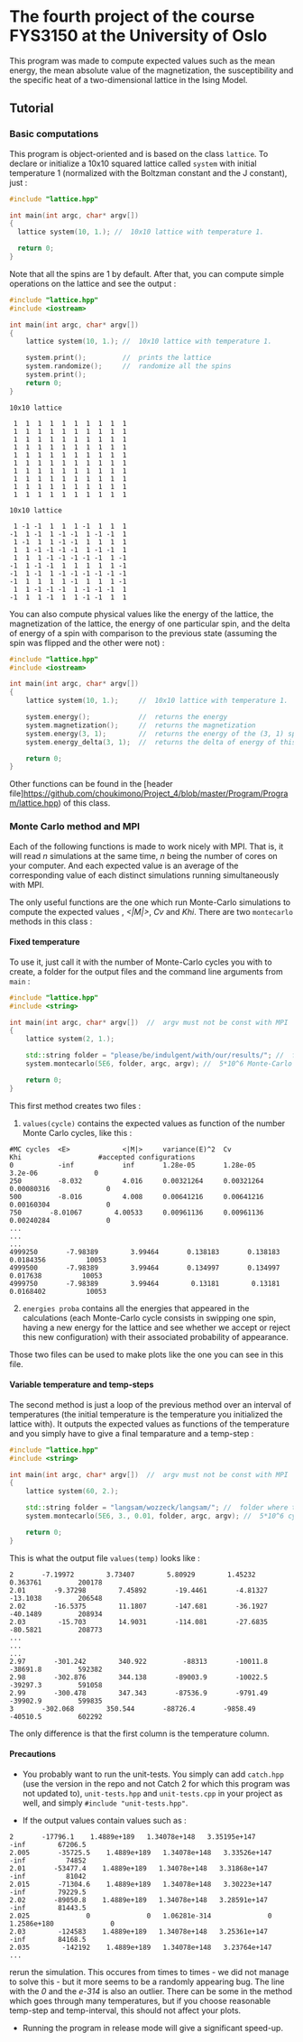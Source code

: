 # The fourth project of the course FYS3150 at the University of Oslo

This program was made to compute expected values such as the mean energy, the mean absolute value of the magnetization, the susceptibility and the specific heat of a two-dimensional lattice in the Ising Model.


## Tutorial

### Basic computations

This program is object-oriented and is based on the class `lattice`. To declare or initialize a 10x10 squared lattice called `system` with initial temperature 1 (normalized with the Boltzman constant and the J constant), just :

```cpp
#include "lattice.hpp"

int main(int argc, char* argv[])
{
  lattice system(10, 1.); //  10x10 lattice with temperature 1.

  return 0;
}
```

Note that all the spins are 1 by default. After that, you can compute simple operations on the lattice and see the output :

```cpp
#include "lattice.hpp"
#include <iostream>

int main(int argc, char* argv[])
{
    lattice system(10, 1.); //  10x10 lattice with temperature 1.

    system.print();         //  prints the lattice
    system.randomize();     //  randomize all the spins
    system.print();
    return 0;
}
```

```
10x10 lattice

 1  1  1  1  1  1  1  1  1  1
 1  1  1  1  1  1  1  1  1  1
 1  1  1  1  1  1  1  1  1  1
 1  1  1  1  1  1  1  1  1  1
 1  1  1  1  1  1  1  1  1  1
 1  1  1  1  1  1  1  1  1  1
 1  1  1  1  1  1  1  1  1  1
 1  1  1  1  1  1  1  1  1  1
 1  1  1  1  1  1  1  1  1  1
 1  1  1  1  1  1  1  1  1  1

10x10 lattice

 1 -1 -1  1  1  1 -1  1  1  1
-1  1 -1  1 -1 -1  1 -1 -1  1
 1 -1  1  1 -1 -1  1  1  1  1
 1  1 -1 -1 -1 -1  1 -1 -1  1
 1  1  1 -1 -1 -1 -1 -1  1 -1
-1  1 -1 -1  1  1  1  1  1 -1
-1  1 -1  1 -1 -1 -1 -1 -1 -1
-1  1  1  1  1 -1  1  1  1 -1
 1  1 -1 -1 -1  1 -1 -1 -1  1
-1  1  1 -1  1  1 -1 -1  1  1
```

You can also compute physical values like the energy of the lattice, the magnetization of the lattice, the energy of one particular spin, and the delta of energy of a spin with comparison to the previous state (assuming the spin was flipped and the other were not) :

```cpp
#include "lattice.hpp"
#include <iostream>

int main(int argc, char* argv[])
{
    lattice system(10, 1.);     //  10x10 lattice with temperature 1.

    system.energy();            //  returns the energy
    system.magnetization();     //  returns the magnetization
    system.energy(3, 1);        //  returns the energy of the (3, 1) spin
    system.energy_delta(3, 1);  //  returns the delta of energy of this spin

    return 0;
}
```

Other functions can be found in the [header file]https://github.com/choukimono/Project_4/blob/master/Program/Program/lattice.hpp) of this class.


### Monte Carlo method and MPI

Each of the following functions is made to work nicely with MPI. That is, it will read *n* simulations at the same time, *n* being the number of cores on your computer. And each expected value is an average of the corresponding value of each distinct simulations running simultaneously with MPI.

The only useful functions are the one which run Monte-Carlo simulations to compute the expected values *<E>*, *<|M|>*, *Cv* and *Khi*. There are two `montecarlo` methods in this class :

#### Fixed temperature

 To use it, just call it with the number of Monte-Carlo cycles you with to create, a folder for the output files and the command line arguments from `main` :

```cpp
#include "lattice.hpp"
#include <string>

int main(int argc, char* argv[])  //  argv must not be const with MPI
{
    lattice system(2, 1.);

    std::string folder = "please/be/indulgent/with/our/results/"; //  folder where the outpt files will appear
    system.montecarlo(5E6, folder, argc, argv); //  5*10^6 Monte-Carlo cycles for this 2x2 lattice

    return 0;
}
```

This first method creates two files :
1. `values(cycle)` contains the expected values as function of the number Monte Carlo cycles, like this :
```
#MC cycles  <E>             <|M|>     variance(E)^2  Cv             Khi                   #accepted configurations
0           -inf            inf       1.28e-05       1.28e-05        3.2e-06              0
250         -8.032          4.016     0.00321264     0.00321264     0.00080316              0
500         -8.016          4.008     0.00641216     0.00641216     0.00160304              0
750       -8.01067        4.00533     0.00961136     0.00961136     0.00240284              0
...
...
...
4999250       -7.98389        3.99464       0.138183       0.138183      0.0184356          10053
4999500       -7.98389        3.99464       0.134997       0.134997       0.017638          10053
4999750       -7.98389        3.99464        0.13181        0.13181      0.0168402          10053
```
2. `energies proba` contains all the energies that appeared in the calculations (each Monte-Carlo cycle consists in swipping one spin, having a new energy for the lattice and see whether we accept or reject this new configuration) with their associated probability of appearance.

Those two files can be used to make plots like the one you can see in this file.

#### Variable temperature and temp-steps

The second method is just a loop of the previous method over an interval of temperatures (the initial temperature is the temperature you initialized the lattice with). It outputs the expected values as functions of the temperature and you simply have to give a final temparature and a temp-step :

```cpp
#include "lattice.hpp"
#include <string>

int main(int argc, char* argv[])  //  argv must not be const with MPI
{
    lattice system(60, 2.);

    std::string folder = "langsam/wozzeck/langsam/"; //  folder where the outpt files will appear
    system.montecarlo(5E6, 3., 0.01, folder, argc, argv); //  5*10^6 cycles per temp-step from 2 to 3 temp-units, with a temp-step of 0.01

    return 0;
}
```

This is what the output file `values(temp)` looks like :

```
2       -7.19972        3.73407        5.80929        1.45232       0.363761         200178
2.01       -9.37298        7.45892       -19.4461       -4.81327       -13.1038         206548
2.02       -16.5375        11.1807       -147.681       -36.1927       -40.1489         208934
2.03        -15.703        14.9031       -114.081       -27.6835       -80.5821         208773
...
...
...
2.97       -301.242        340.922         -88313       -10011.8       -38691.8         592382
2.98       -302.876        344.138       -89003.9       -10022.5       -39297.3         591058
2.99       -300.478        347.343       -87536.9       -9791.49       -39902.9         599835
3       -302.068        350.544       -88726.4       -9858.49       -40510.5         602292
```

The only difference is that the first column is the temperature column.

#### Precautions

- You probably want to run the unit-tests. You simply can add `catch.hpp` (use the version in the repo and not Catch 2 for which this program was not updated to), `unit-tests.hpp` and `unit-tests.cpp` in your project as well, and simply `#include "unit-tests.hpp"`.

- If the output values contain values such as :
```
2       -17796.1    1.4889e+189   1.34078e+148   3.35195e+147           -inf        67206.5
2.005       -35725.5    1.4889e+189   1.34078e+148   3.33526e+147           -inf          74852
2.01       -53477.4    1.4889e+189   1.34078e+148   3.31868e+147           -inf          81042
2.015       -71304.6    1.4889e+189   1.34078e+148   3.30223e+147           -inf        79229.5
2.02       -89050.8    1.4889e+189   1.34078e+148   3.28591e+147           -inf        81443.5
2.025              0              0   1.06281e-314              0    1.2586e+180              0
2.03        -124583    1.4889e+189   1.34078e+148   3.25361e+147           -inf        84168.5
2.035        -142192    1.4889e+189   1.34078e+148   3.23764e+147           
...
```
rerun the simulation. This occures from times to times - we did not manage to solve this - but it more seems to be a randomly appearing bug.
The line with the *0* and the *e-314* is also an outlier. There can be some in the method which goes through many temperatures, but if you choose reasonable temp-step and temp-interval, this should not affect your plots.

- Running the program in release mode will give a significant speed-up.
